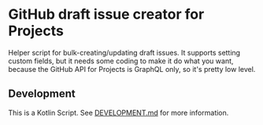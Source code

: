 # GitHub draft issue creator for Projects

Helper script for bulk-creating/updating draft issues. It supports setting custom fields, but it needs some coding to make it do what you want, because the GitHub API for Projects is GraphQL only, so it's pretty low level.

## Development

This is a Kotlin Script. See [DEVELOPMENT.md](../../docs/DEVELOPMENT.md) for more information.
